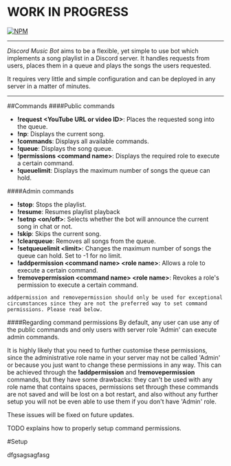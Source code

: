 # WORK IN PROGRESS

[![NPM](https://nodei.co/npm/discord-music-bot.png?downloads=true)](https://nodei.co/npm/discord-music-bot/)

---

*Discord Music Bot* aims to be a flexible, yet simple to use bot which implements a song playlist in a Discord server. It handles requests from users, places them in a queue and plays the songs the users requested.

It requires very little and simple configuration and can be deployed in any server in a matter of minutes.

---

##Commands
####Public commands

* **!request \<YouTube URL or video ID\>**: Places the requested song into the queue.
* **!np**: Displays the current song.
* **!commands**: Displays all available commands.
* **!queue**: Displays the song queue.
* **!permissions \<command name\>**: Displays the required role to execute a certain command.
* **!queuelimit**: Displays the maximum number of songs the queue can hold.
 
####Admin commands

* **!stop**: Stops the playlist.
* **!resume**: Resumes playlist playback
* **!setnp \<on/off\>**: Selects whether the bot will announce the current song in chat or not.
* **!skip**: Skips the current song.
* **!clearqueue**: Removes all songs from the queue.
* **!setqueuelimit \<limit\>**: Changes the maximum number of songs the queue can hold. Set to -1 for no limit.
* **!addpermission \<command name\> \<role name\>**: Allows a role to execute a certain command.
* **!removepermission \<command name\> \<role name\>**: Revokes a role's permission to execute a certain command.

`addpermission and removepermission should only be used for exceptional circumstances since they are not the preferred way to set command permissions. Please read below.`
 
####Regarding command permissions
By default, any user can use any of the public commands and only users with server role 'Admin' can execute admin commands.

It is highly likely that you need to further customise these permissions, since the administrative role name in your server may not be called 'Admin' or because you just want to change these permissions in any way. This can be achieved through the **!addpermission** and **!removepermission** commands, but they have some drawbacks: they can't be used with any role name that contains spaces, permissions set through these commands are not saved and will be lost on a bot restart, and also without any further setup you will not be even able to use them if you don't have 'Admin' role.

These issues will be fixed on future updates.

TODO explains how to properly setup command permissions.

#Setup

dfgsagsagfasg
